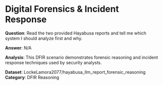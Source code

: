 # Digital Forensics & Incident Response

**Question**: Read the two provided Hayabusa reports and tell me which system I should analyze first and why.

**Answer**: N/A

**Analysis**: This DFIR scenario demonstrates forensic reasoning and incident response techniques used by security analysts.

**Dataset**: LockeLamora2077/hayabusa_llm_report_forensic_reasoning
**Category**: DFIR Reasoning
